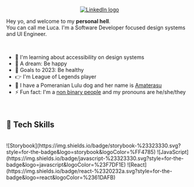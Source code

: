 
<p align="center">
<br>
<a href="https://www.linkedin.com/in/lucasfieri"><img src="https://img.shields.io/badge/linkedin-%230077B5.svg?&style=for-the-badge&logo=linkedin&logoColor=white" alt="LinkedIn logo" /></a>&nbsp;
</p>

Hey yo, and welcome to my **personal  hell**. <br>
You can call me Luca. I'm a Software Developer focused design systems and UI Engineer.


<br>

- 🌱 I'm learning about accessibility on design systems
- 🔮 A dream: Be happy
- 🥅 Goals to 2023: Be healthy
- 👉 I'm League of Legends player
- 🍄 I have a Pomeranian Lulu dog and her name is [Amaterasu](https://pt.wikipedia.org/wiki/Amaterasu) 
- ⚡ Fun fact: I'm a [non binary people](https://transequality.org/issues/resources/understanding-non-binary-people-how-to-be-respectful-and-supportive) and my pronouns are he/she/they

<br>


## 🌱 Tech Skills  
<br>
![Storybook](https://img.shields.io/badge/storybook-%23323330.svg?style=for-the-badge&logo=storybook&logoColor=%FF4785)
![JavaScript](https://img.shields.io/badge/javascript-%23323330.svg?style=for-the-badge&logo=javascript&logoColor=%23F7DF1E)
![React](https://img.shields.io/badge/react-%2320232a.svg?style=for-the-badge&logo=react&logoColor=%2361DAFB)
